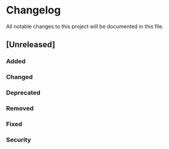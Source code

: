 # Changelog

All notable changes to this project will be documented in this file.

## [Unreleased]

### Added

### Changed

### Deprecated

### Removed

### Fixed

### Security


